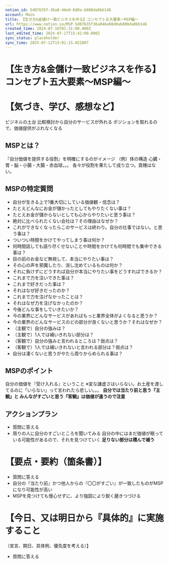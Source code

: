 ```yaml
---
notion_id: 5d07635f-36a0-46e0-8d0a-b808da0bb146
account: Main
title: 【生き方&金儲け一致ビジネスを作る】コンセプト五大要素〜MSP編〜
url: https://www.notion.so/MSP-5d07635f36a046e08d0ab808da0bb146
created_time: 2024-07-16T01:31:00.000Z
last_edited_time: 2024-07-17T15:42:00.000Z
sync_status: placeholder
sync_time: 2025-07-12T15:01:15.022807
---
```

# 【生き方&金儲け一致ビジネスを作る】コンセプト五大要素〜MSP編〜

# 【気づき、学び、感想など】
ビジネルの土台
比較検討から自分のサービスが外れる
ポジションを取れるので、価値提供がぶれなくなる
## MSPとは？
『自分価値を提供する役割』を明確にするのがイメージ
（例）体の構造
心臓・胃・脳・小腸・大腸・赤血球。。。
各々が役割を果たして成り立つ。貴賤はない。
## MSPの特定質問
- 自分が生きる上で1番大切にしている価値観・信念は？
- たとえどんなにお金が儲かったとしてもやりたくない事は？
- たとえお金が儲からないとしても心からやりたいと思う事は？
- 絶対に比べられたくない会社は？その理由はなぜか？
- これができなくなったらこのサービスは終わり。自分の仕事ではない。と思う事は？
- ついつい時間をかけてやってしまう事は何か？
- 何時間話しても語り尽くせないことや時間をかけても何時間でも集中できる事は？
- 目の前のお金など無視して、本当にやりたい事は？
- その心の声を邪魔したり、消し沈めているものは何か？
- それに負けずにどうすれば自分が本当にやりたい事をどうすればできるか？
- これまで力を注いできた事は？
- これまで好きだった事は？
- それはなぜ好きだったのか？
- これまで力を注げなかったことは？
- それはなぜ力を注げなかったのか？
- 今後どんな事をしていきたいか？
- 今の業界にどんなサービスがあればもっと業界全体がよくなると思うか？
- 今の業界のどんなサービスのどの部分が良くないと思うか？それはなぜか？
- （主観で）自分の強みは？
- （主観で）1人では補いきれない部分は？
- （客観で）自分の強みと言われるところは？弱点は？
- （客観で）1人では補いきれないと言われる部分は？弱点は？
- 自分は凄くないと思うがやたら周りからめられる事は？
## MSPのポイント
自分の価値を『受け入れる』ということ
※変な謙虚さはいらない。お土産を渡してるのに「いらない」って言われたら悲しい。。。
**自分では当たり前と思う『主観』と
みんながすごいと思う『客観』は価値が違うので注意**
## アクションプラン
- 質問に答える
- 周りの人に自分のすごいところを聞いてみる
自分の中にはまだ価値が眠っている可能性があるので、それを見つけていく
**足りない部分は積んで補う**
# 【要点・要約（箇条書）】
- 質問に答える
- 自分の『当たり前』かつ他人からの『〇〇がすごい』が一致したものがMSPになり可能性が高い
- MSPを見つけても慢心せずに、より強固により鋭く磨きつづける
# 【今日、又は明日から『具体的』に実施すること
（宣言、期日、具体例、優先度を考える）】
- 質問に答える